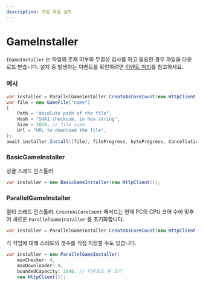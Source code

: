 ```yaml
---
description: 게임 파일 설치
---
```


# GameInstaller

`IGameInstaller` 는 파일의 존재 여부와 무결성 검사를 하고 필요한 경우 파일을 다운로드 받습니다. 설치 중 발생하는 이벤트를 확인하려면 [이벤트 처리](../getting-started/Handling-Events.md)를 참고하세요.

### 예시

```csharp
var installer = ParallelGameInstaller.CreateAsCoreCount(new HttpClient());
var file = new GameFile("name")
{
    Path = "absolute path of the file",
    Hash = "SHA1 checksum, in hex string",
    Size = 1024, // file size
    Url = "URL to download the file",
};
await installer.Install([file], fileProgress, byteProgress, CancellationToken.None);
```

### BasicGameInstaller

싱글 스레드 인스톨러

```csharp
var installer = new BasicGameInstaller(new HttpClient());
```

### ParallelGameInstaller

멀티 스레드 인스톨러. `CreateAsCoreCount` 메서드는 현재 PC의 CPU 코어 수에 맞추어 새로운 `ParallelGameInstaller` 를 초기화합니다.

```csharp
var installer = ParallelGameInstaller.CreateAsCoreCount(new HttpClient());
```

각 작업에 대해 스레드의 갯수를 직접 지정할 수도 있습니다.

```csharp
var installer = new ParallelGameInstaller(
    maxChecker: 4,
    maxDownloader: 8,
    boundedCapacity: 2048, // 다운로드 큐 크기
    new HttpClient());
```

